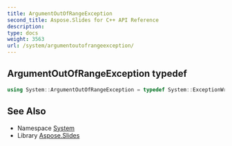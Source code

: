```yaml
---
title: ArgumentOutOfRangeException
second_title: Aspose.Slides for C++ API Reference
description: 
type: docs
weight: 3563
url: /system/argumentoutofrangeexception/
---
```

## ArgumentOutOfRangeException typedef




```cpp
using System::ArgumentOutOfRangeException = typedef System::ExceptionWrapper<Details_ArgumentOutOfRangeException >
```

## See Also

* Namespace [System](../)
* Library [Aspose.Slides](../../)